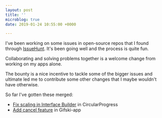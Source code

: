 ```yaml
---
layout: post
title: ''
microblog: true
date: 2019-01-24 10:55:00 +0000

---
```

I've been working on some issues in open-source repos that I found through [IssueHunt](https://issuehunt.io). It's been going well and the process is quite fun. 

Collaborating and solving problems together is a welcome change from working on my apps alone.

The bounty is a nice incentive to tackle some of the bigger issues and ultimate led me to contribute some other changes that I maybe wouldn't have otherwise.

So far I've gotten these merged:

* [Fix scaling in Interface Builder](https://github.com/sindresorhus/CircularProgress/pull/3) in CircularProgress
* [Add cancel feature](https://github.com/sindresorhus/gifski-app/pull/50) in Gifski-app
